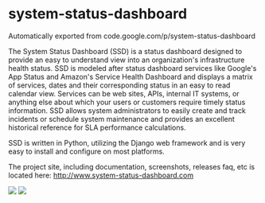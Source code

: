# system-status-dashboard
Automatically exported from code.google.com/p/system-status-dashboard

The System Status Dashboard (SSD) is a status dashboard designed to provide an easy to understand view into an organization's infrastructure health status. SSD is modeled after status dashboard services like Google's App Status and Amazon's Service Health Dashboard and displays a matrix of services, dates and their corresponding status in an easy to read calendar view. Services can be web sites, APIs, internal IT systems, or anything else about which your users or customers require timely status information. SSD allows system administrators to easily create and track incidents or schedule system maintenance and provides an excellent historical reference for SLA performance calculations.

SSD is written in Python, utilizing the Django web framework and is very easy to install and configure on most platforms.

The project site, including documentation, screenshots, releases faq, etc is located here:
http://www.system-status-dashboard.com

<img src="http://www.system-status-dashboard.com/home/db_main_70.png">

<img src="http://www.system-status-dashboard.com/_/rsrc/1386431761305/home/graph_70.png">
